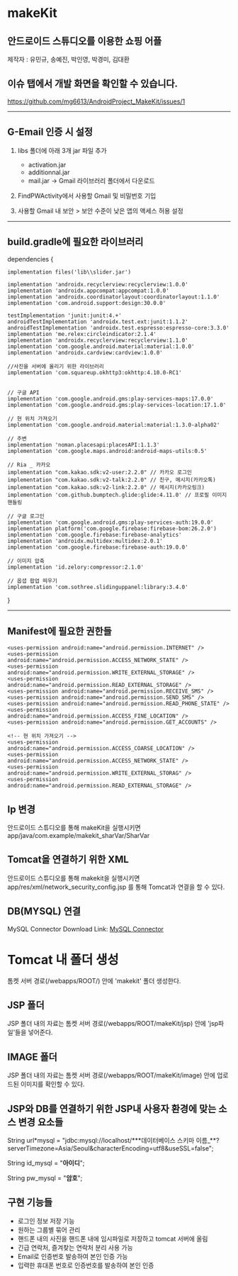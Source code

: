 # makeKit

## 안드로이드 스튜디오를 이용한 쇼핑 어플

제작자 : 유민규, 송예진, 박인영, 박경미, 김대환

## 이슈 탭에서 개발 화면을 확인할 수 있습니다.
https://github.com/mg6613/AndroidProject_MakeKit/issues/1

---

## G-Email 인증 시 설정

1.  libs 폴더에 아래 3개 jar 파일 추가

    - activation.jar
    - additionnal.jar
    - mail.jar
      -> Gmail 라이브러리 폴더에서 다운로드

2.  FindPWActivity에서 사용할 Gmail 및 비밀번호 기입
3.  사용할 Gmail 내 보안 > 보안 수준이 낮은 앱의 액세스 허용 설정

---

## build.gradle에 필요한 라이브러리

dependencies {

    implementation files('lib\\slider.jar')

    implementation 'androidx.recyclerview:recyclerview:1.0.0'
    implementation 'androidx.appcompat:appcompat:1.0.0'
    implementation 'androidx.coordinatorlayout:coordinatorlayout:1.1.0'
    implementation 'com.android.support:design:30.0.0'

    testImplementation 'junit:junit:4.+'
    androidTestImplementation 'androidx.test.ext:junit:1.1.2'
    androidTestImplementation 'androidx.test.espresso:espresso-core:3.3.0'
    implementation 'me.relex:circleindicator:2.1.4'
    implementation 'androidx.recyclerview:recyclerview:1.1.0'
    implementation 'com.google.android.material:material:1.0.0'
    implementation 'androidx.cardview:cardview:1.0.0'

    //사진을 서버에 올리기 위한 라이브러리
    implementation 'com.squareup.okhttp3:okhttp:4.10.0-RC1'


    // 구글 API
    implementation 'com.google.android.gms:play-services-maps:17.0.0'
    implementation 'com.google.android.gms:play-services-location:17.1.0'

    // 현 위치 가져오기
    implementation 'com.google.android.material:material:1.3.0-alpha02'

    // 주변
    implementation 'noman.placesapi:placesAPI:1.1.3'
    implementation 'com.google.maps.android:android-maps-utils:0.5'

    // Ria _ 카카오
    implementation "com.kakao.sdk:v2-user:2.2.0" // 카카오 로그인
    implementation "com.kakao.sdk:v2-talk:2.2.0" // 친구, 메시지(카카오톡)
    implementation "com.kakao.sdk:v2-link:2.2.0" // 메시지(카카오링크)
    implementation 'com.github.bumptech.glide:glide:4.11.0' // 프로필 이미지 핸들링

    // 구글 로그인
    implementation 'com.google.android.gms:play-services-auth:19.0.0'
    implementation platform('com.google.firebase:firebase-bom:26.2.0')
    implementation 'com.google.firebase:firebase-analytics'
    implementation 'androidx.multidex:multidex:2.0.1'
    implementation 'com.google.firebase:firebase-auth:19.0.0'

    // 이미지 압축
    implementation 'id.zelory:compressor:2.1.0'

    // 옵셥 팝업 띄우기
    implementation 'com.sothree.slidinguppanel:library:3.4.0'

}

---

## Manifest에 필요한 권한들

    <uses-permission android:name="android.permission.INTERNET" />
    <uses-permission android:name="android.permission.ACCESS_NETWORK_STATE" />
    <uses-permission android:name="android.permission.WRITE_EXTERNAL_STORAGE" />
    <uses-permission android:name="android.permission.READ_EXTERNAL_STORAGE" />
    <uses-permission android:name="android.permission.RECEIVE_SMS" />
    <uses-permission android:name="android.permission.SEND_SMS" />
    <uses-permission android:name="android.permission.READ_PHONE_STATE" />
    <uses-permission android:name="android.permission.ACCESS_FINE_LOCATION" />
    <uses-permission android:name="android.permission.GET_ACCOUNTS" />

    <!-- 현 위치 가져오기 -->
    <uses-permission android:name="android.permission.ACCESS_COARSE_LOCATION" />
    <uses-permission android:name="android.permission.ACCESS_NETWORK_STATE" />
    <uses-permission android:name="android.permission.WRITE_EXTERNAL_STORAG" />
    <uses-permission android:name="android.permission.READ_EXTERNAL_STORAGE" />

## Ip 변경

안드로이드 스튜디오를 통해 makeKit을 실행시키면 app/java/com.example/makekit_sharVar/SharVar

## Tomcat을 연결하기 위한 XML

안드로이드 스튜디오를 통해 makekit을 실행시키면 app/res/xml/network_security_config.jsp 를 통해 Tomcat과 연결을 할 수 있다.

## DB(MYSQL) 연결

MySQL Connector Download Link: [MySQL Connector][connector]

[connector]: https://dev.mysql.com/downloads/connector/j/8.0.html

# Tomcat 내 폴더 생성

톰켓 서버 경로(/webapps/ROOT/) 안에 'makekit' 폴더 생성한다.

## JSP 폴더

JSP 폴더 내의 자료는 톰켓 서버 경로(/webapps/ROOT/makeKit/jsp) 안에 'jsp파일'들을 넣어준다.

## IMAGE 폴더

JSP 폴더 내의 자료는 톰켓 서버 경로(/webapps/ROOT/makeKit/image) 안에 업로드된 이미지를 확인할 수 있다.

## JSP와 DB를 연결하기 위한 JSP내 사용자 환경에 맞는 소스 변경 요소들

String url\*mysql = "jdbc:mysql://localhost/\*\*\*데이터베이스 스키마 이름\_\*\*?serverTimezone=Asia/Seoul&characterEncoding=utf8&useSSL=false";

String id_mysql = "**아이디**";

String pw_mysql = "**암호**";

## 구현 기능들

- 로그인 정보 저장 기능
- 원하는 그룹별 묶어 관리
- 핸드폰 내의 사진을 핸드폰 내에 임시파일로 저장하고 tomcat 서버에 올림
- 긴급 연락처, 즐겨찾는 연락처 분리 사용 가능
- Email로 인증번호 발송하여 본인 인증 가능
- 입력한 휴대폰 번호로 인증번호를 발송하여 본인 인증
